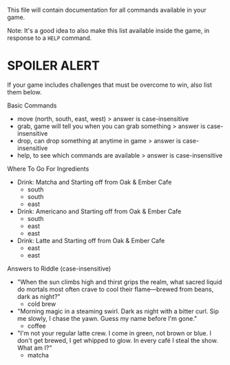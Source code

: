 This file will contain documentation for all commands available in your game.

Note:  It's a good idea to also make this list available inside the game, in response to a `HELP` command.


# SPOILER ALERT

If your game includes challenges that must be overcome to win, also list them below.


Basic Commands
- move (north, south, east, west) > answer is case-insensitive 
- grab, game will tell you when you can grab something > answer is case-insensitive 
- drop, can drop something at anytime in game > answer is case-insensitive 
- help, to see which commands are available > answer is case-insensitive 

Where To Go For Ingredients 
- Drink: Matcha and Starting off from Oak & Ember Cafe
    - south
    - south
    - east
- Drink: Americano and Starting off from Oak & Ember Cafe
    - south
    - east 
    - east
- Drink: Latte and Starting off from Oak & Ember Cafe
    - east
    - east 

Answers to Riddle (case-insensitive)
- "When the sun climbs high and thirst grips the realm, what sacred liquid do mortals most often crave to cool their flame—brewed from      beans, dark as night?"
    - cold brew 
- "Morning magic in a steaming swirl. Dark as night with a bitter curl. Sip me slowly, I chase the yawn. Guess my name before I'm gone."
    - coffee
- "I'm not your regular latte crew. I come in green, not brown or blue. I don't get brewed, I get whipped to glow. In every café I steal the show. What am I?"
    - matcha